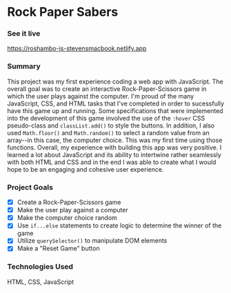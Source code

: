 # Rock Paper Sabers

### See it live

https://roshambo-js-stevensmacbook.netlify.app

### Summary

This project was my first experience coding a web app with JavaScript. The overall goal was to create an interactive Rock-Paper-Scissors game in which the user plays against the computer. I'm proud of the many JavaScript, CSS, and HTML tasks that I've completed in order to sucessfully have this game up and running. Some specifications that were implemented into the development of this game involved the use of the `:hover` CSS pseudo-class and `classList.add()` to style the buttons. In addition, I also used `Math.floor()` and `Math.random()` to select a random value from an array--in this case, the computer choice. This was my first time using those functions. Overall, my experience with building this app was very positive. I learned a lot about JavaScript and its ability to intertwine rather seamlessly with both HTML and CSS and in the end I was able to create what I would hope to be an engaging and cohesive user experience.

### Project Goals

- [x] Create a Rock-Paper-Scissors game
- [x] Make the user play against a computer
- [x] Make the computer choice random
- [x] Use `if...else` statements to create logic to determine the winner of the game
- [x] Utilize `querySelector()` to manipulate DOM elements
- [x] Make a "Reset Game" button

### Technologies Used

HTML, CSS, JavaScript
